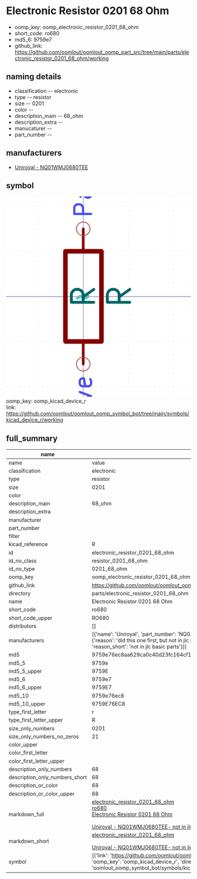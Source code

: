 # Electronic Resistor 0201 68 Ohm

  
* oomp_key: oomp_electronic_resistor_0201_68_ohm 
* short_code: ro680
* md5_6: 9759e7  
* github_link: https://github.com/oomlout/oomlout_oomp_part_src/tree/main/parts/electronic_resistor_0201_68_ohm/working  
## naming details
* classification -- electronic
* type -- resistor
* size -- 0201
* color -- 
* description_main -- 68_ohm
* description_extra -- 
* manucaturer -- 
* part_number -- 


## manufacturers
* [Uniroyal - NQ01WMJ0680TEE]()  

## symbol

![](symbol/0/working/working_600.png)  
oomp_key: oomp_kicad_device_r  
link: https://github.com/oomlout/oomlout_oomp_symbol_bot/tree/main/symbols/kicad_device_r/working  


## full_summary
| name | value | 
| --- | --- | 
| name | value | 
| classification | electronic | 
| type | resistor | 
| size | 0201 | 
| color |  | 
| description_main | 68_ohm | 
| description_extra |  | 
| manufacturer |  | 
| part_number |  | 
| filter |  | 
| kicad_reference | R | 
| id | electronic_resistor_0201_68_ohm | 
| id_no_class | resistor_0201_68_ohm | 
| id_no_type | 0201_68_ohm | 
| oomp_key | oomp_electronic_resistor_0201_68_ohm | 
| github_link | https://github.com/oomlout/oomlout_oomp_part_src/tree/main/parts/electronic_resistor_0201_68_ohm/working | 
| directory | parts/electronic_resistor_0201_68_ohm | 
| name | Electronic Resistor 0201 68 Ohm | 
| short_code | ro680 | 
| short_code_upper | RO680 | 
| distributors | [] | 
| manufacturers | [{'name': 'Uniroyal', 'part_number': 'NQ01WMJ0680TEE', 'link': '', 'id': 'manufacturer_uniroyal', 'note': {'reason': 'did this one first, but not in jlc pcb basic parts and 1 percent are and they are the same price', 'reason_short': 'not in jlc basic parts'}}] | 
| md5 | 9759e76ec8aa629ca0c40d23fc164cf1 | 
| md5_5 | 9759e | 
| md5_5_upper | 9759E | 
| md5_6 | 9759e7 | 
| md5_6_upper | 9759E7 | 
| md5_10 | 9759e76ec8 | 
| md5_10_upper | 9759E76EC8 | 
| type_first_letter | r | 
| type_first_letter_upper | R | 
| size_only_numbers | 0201 | 
| size_only_numbers_no_zeros | 21 | 
| color_upper |  | 
| color_first_letter |  | 
| color_first_letter_upper |  | 
| description_only_numbers | 68 | 
| description_only_numbers_short | 68 | 
| description_or_color | 68 | 
| description_or_color_upper | 68 | 
| markdown_full | [electronic_resistor_0201_68_ohm](https://github.com/oomlout/oomlout_oomp_part_src/tree/main/parts/electronic_resistor_0201_68_ohm/working)<br>[ro680](https://github.com/oomlout/oomlout_oomp_part_src/tree/main/parts/electronic_resistor_0201_68_ohm/working)<br>[Electronic Resistor 0201 68 Ohm](https://github.com/oomlout/oomlout_oomp_part_src/tree/main/parts/electronic_resistor_0201_68_ohm/working)<br><br>[Uniroyal - NQ01WMJ0680TEE- not in jlc basic parts]() [(L)  ](https://www.lcsc.com/search?q=NQ01WMJ0680TEE)[(D)  ](https://www.digikey.com/en/products?keywords=NQ01WMJ0680TEE)[(M)  ](https://www.mouser.com/Search/Refine?Keyword=NQ01WMJ0680TEE)[(N)  ](https://www.newark.com/search?st=NQ01WMJ0680TEE)[(SZ)  ](https://so.szlcsc.com/global.html?k=NQ01WMJ0680TEE)<br> | 
| markdown_short | [electronic_resistor_0201_68_ohm](https://github.com/oomlout/oomlout_oomp_part_src/tree/main/parts/electronic_resistor_0201_68_ohm/working)<br><br>[Uniroyal - NQ01WMJ0680TEE- not in jlc basic parts]() | 
| symbol | [{'link': 'https://github.com/oomlout/oomlout_oomp_symbol_bot/tree/main/symbols/kicad_device_r', 'oomp_key': 'oomp_kicad_device_r', 'directory': 'oomlout_oomp_symbol_bot/symbols/kicad_device_r//working/working.kicad_sym'}] | 
